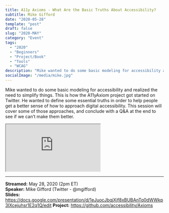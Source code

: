 ```yaml
---
title: A11y Axioms - What Are the Basic Truths About Accessibility?
subtitle: Mike Gifford
date: "2020-05-28"
template: "post"
draft: false
slug: "2020-MAY"
category: "Event"
tags:
  - "2020"
  - "Beginners"
  - "Project/Book"
  - "Tools"
  - "WCAG"
description: "Mike wanted to do some basic modeling for accessibility and realized the need to simplify things. This is how the A11yAxiom project got started on Twitter. He wanted to define some essential truths in order to help people get a better sense of how to approach digital accessibility. This session will cover some of those approaches, and conclude with a Q&A at the end to see if we can’t make them better."
socialImage: "/media/mike.jpg"
---
```

Mike wanted to do some basic modeling for accessibility and realized the need to simplify things. This is how the A11yAxiom project got started on Twitter. He wanted to define some essential truths in order to help people get a better sense of how to approach digital accessibility. This session will cover some of those approaches, and conclude with a Q&A at the end to see if we can’t make them better.

<iframe title="A11y Axioms - What are the basic truths about accessibility? by Mike Gifford" src="https://www.youtube.com/embed/KAxJ9We74d8" allow="accelerometer; autoplay; encrypted-media; gyroscope; picture-in-picture" allowfullscreen></iframe>

-----
<b>Streamed:</b> May 28, 2020 (2pm ET)<br>
<b>Speaker:</b> Mike Gifford (Twitter - @mgifford)<br>
<b>Slides:</b> https://docs.google.com/presentation/d/1eJuocJbqjXjf8xBUBAnTq0dWWkp3IXcejuhsr1E2q1Q/edit
<b>Project:</b> https://github.com/accessibility/Axioms